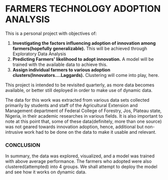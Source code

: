 # FARMERS TECHNOLOGY ADOPTION ANALYSIS
This is a personal project with objectives of:
1. **Investigating the factors influencing adoption of innovation among farmers(hopefully generalizable).**
This will be achieved through Exploratory Data Analysis
2. **Predicting Farmers' likelihood to adopt innovation.**
A model will be trained with the available data to achieve this.
3. **Assign individual farmers to various adoption clusters(Innovators....Laggards).**
Clustering will come into play, here.

This project is intended to be revisited quarterly, as more data becomes available, or better still deployed in order to make use of dynamic data.

The data for this work was extracted from various data sets collected primarily by students and staff of the Agricultural Extension and Management department of Federal College of Forestry, Jos, Plateau state, Nigeria, in their academic researches in various fields. It is also important to note at this point that, some of these data(definitely, more than one source) was not geared towards innovation adoption, hence, additional but non-intrusive work had to be done on the data to make it usable and relevant.

### **CONCLUSION**
In summary, the data was explored, visualized, and a model was trained with above average performance. The farmers who adopted were also clustered(attempted) into 4 groups. We shall attempt to deploy the model and see how it works on dynamic data. 
